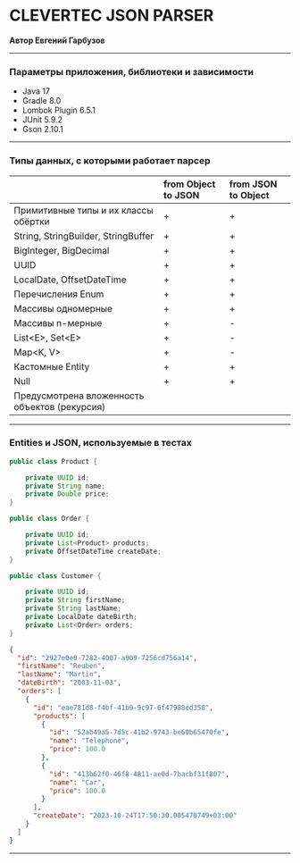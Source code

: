 # CLEVERTEC JSON PARSER

**Автор Евгений Гарбузов**

***

### Параметры приложения, библиотеки и зависимости

- Java 17
- Gradle 8.0
- Lombok Plugin 6.5.1
- JUnit 5.9.2
- Gson 2.10.1

***

### Типы данных, с которыми работает парсер

|<!-->|from Object to JSON|from JSON to Object|
|:----|:----|:----|
|Примитивные типы и их классы обёртки|+|+|
|String, StringBuilder, StringBuffer |+|+|
|BigInteger, BigDecimal              |+|+|
|UUID                                |+|+|
|LocalDate, OffsetDateTime           |+|+|
|Перечисления Enum                   |+|+|
|Массивы одномерные                  |+|+|
|Массивы n-мерные                    |+|-|
|List\<E>, Set\<E>                   |+|-|
|Map\<K, V>                          |+|-|
|Кастомные Entity                    |+|+|
|Null                                |+|+|
|Предусмотрена вложенность объектов (рекурсия)|

***

### Entities и JSON, используемые в тестах

```java
public class Product {

    private UUID id;
    private String name;
    private Double price;
}

public class Order {

    private UUID id;
    private List<Product> products;
    private OffsetDateTime createDate;
}

public class Customer {

    private UUID id;
    private String firstName;
    private String lastName;
    private LocalDate dateBirth;
    private List<Order> orders;
}
```

```json
{
  "id": "2927e0e0-7282-4007-a909-7256cd756a14",
  "firstName": "Reuben",
  "lastName": "Martin",
  "dateBirth": "2003-11-03",
  "orders": [
    {
      "id": "eae781d8-f4bf-41b9-9c97-6f47988ed358",
      "products": [
        {
          "id": "52ab49a5-7d5c-41b2-9743-be60b65470fe",
          "name": "Telephone",
          "price": 100.0
        },
        {
          "id": "413b62f0-46f8-4811-ae0d-7bacbf31f807",
          "name": "Car",
          "price": 100.0
        }
      ],
      "createDate": "2023-10-24T17:50:30.005470749+03:00"
    }
  ]
}
```

***
